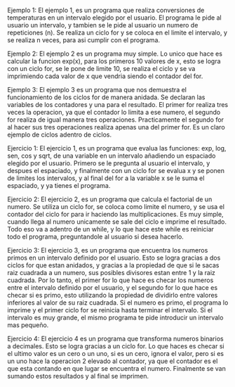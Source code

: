 Ejemplo 1:
El ejemplo 1, es un programa que realiza conversiones de temperaturas en un intervalo elegido por el usuario. El programa le pide al usuario un intervalo, y tambien se le pide al usuario un numero de repeticiones (n). Se realiza un ciclo for y se coloca en el limite el intervalo, y se realiza n veces, para asi cumplir con el programa.

Ejemplo 2:
El ejemplo 2 es un programa muy simple. Lo unico que hace es calcular la funcion exp(x), para los primeros 10 valores de x, esto se logra con un ciclo for, se le pone de limite 10, se realiza el ciclo y se va imprimiendo cada valor de x que vendria siendo el contador del for.

Ejemplo 3:
El ejemplo 3 es un programa que nos demuestra el funcionamiento de los ciclos for de manera anidada. Se declaran las variables de los contadores y una para el resultado. El primer for realiza tres veces la operacion, ya que el contador lo limita a ese numero, el segundo for realiza de igual manera tres operaciones. Practicamente el segundo for al hacer sus tres operaciones realiza apenas una del primer for. Es un claro ejemplo de ciclos adentro de ciclos.

Ejercicio 1:
El ejercicio 1, es un programa que evalua las funciones: exp, log, sen, cos y sqrt, de una variable en un intervalo añadiendo un espaciado elegido por el usuario. Primero se le pregunta al usuario el intervalo, y despues el espaciado, y finalmente con un ciclo for se evalua x y se ponen de limites los intervalos, y al final del for a la variable x se le suma el espaciado, y ya tienes el programa.

Ejercicio 2:
El ejercicio 2, es un programa que calcula el factorial de un numero. Se utiliza un ciclo for, se coloca como limite el numero, y se usa el contador del ciclo for para ir haciendo las multiplicaciones. Es muy simple, cuando llega al numero unicamente se sale del ciclo e imprime el resultado. Todo eso va a adentro de un while, y lo que hace este while es reiniciar todo el programa, preguntandole al usuario si desea hacerlo.

Ejercicio 3:
El ejercicio 3, es un programa que encuentra los numeros primos en un intervalo definido por el usuario. Esto se logra gracias a dos ciclos for que estan anidados, y gracias a la propiedad de que si le sacas raiz cuadrada a un numero, sus posibles divisores estan entre 1 y la raiz cuadrada. Por lo tanto, el primer for lo que hace es checar los numeros entre el intervalo definido por el usuario, y el segundo for lo que hace es checar si es primo, esto utilizando la propiedad de dividirlo entre valores inferiores al valor de su raiz cuadrada. Si el numero es primo, el programa lo imprime y el primer ciclo for se reinicia hasta terminar el intervalo. Si el intervalo es muy grande, el mismo programa te pide introducir un intervalo mas pequeño.

Ejercicio 4:
El ejercicio 4 es un programa que transforma numeros binarios a decimales. Esto se logra gracias a un ciclo for. Lo que haces es checar si el ultimo valor es un cero o un uno, si es un cero, ignora el valor, pero si es un uno hace la operacion 2 elevado al contador, ya que el contador es el que esta contando en que lugar se encuentra el numero. Finalmente se van sumando estos resultados y al final se imprimen.



